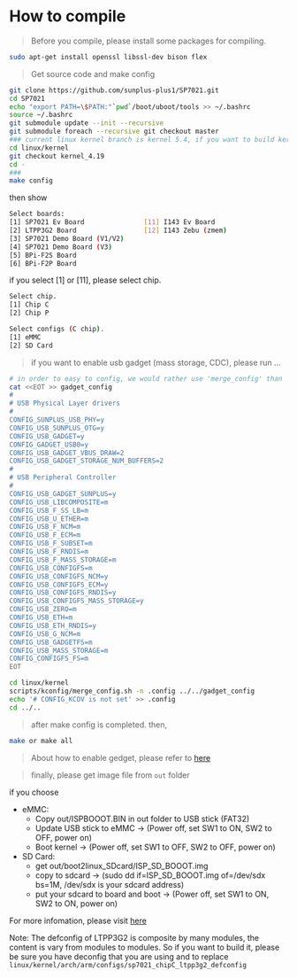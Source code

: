 # How to compile 
>Before you compile, please install some packages for compiling.
```bash
sudo apt-get install openssl libssl-dev bison flex
```
>Get source code and make config
```bash
git clone https://github.com/sunplus-plus1/SP7021.git
cd SP7021
echo "export PATH=\$PATH:"`pwd`/boot/uboot/tools >> ~/.bashrc
source ~/.bashrc
git submodule update --init --recursive
git submodule foreach --recursive git checkout master
### current linux kernel branch is kernel 5.4, if you want to build kernel 4.19, please
cd linux/kernel 
git checkout kernel_4.19
cd -
###
make config
```
then show
```bash
Select boards:
[1] SP7021 Ev Board               [11] I143 Ev Board
[2] LTPP3G2 Board                 [12] I143 Zebu (zmem)
[3] SP7021 Demo Board (V1/V2)
[4] SP7021 Demo Board (V3)
[5] BPi-F2S Board
[6] BPi-F2P Board
```
if you select [1] or [11], please select chip.
```bash
Select chip.
[1] Chip C
[2] Chip P
```
```bash
Select configs (C chip).
[1] eMMC
[2] SD Card
```
>if you want to enable usb gadget (mass storage, CDC), please run ...
```bash
# in order to easy to config, we would rather use 'merge_config' than 'make menuconfig'
cat <<EOT >> gadget_config
#
# USB Physical Layer drivers
#
CONFIG_SUNPLUS_USB_PHY=y
CONFIG_USB_SUNPLUS_OTG=y
CONFIG_USB_GADGET=y
CONFIG_GADGET_USB0=y
CONFIG_USB_GADGET_VBUS_DRAW=2
CONFIG_USB_GADGET_STORAGE_NUM_BUFFERS=2
#
# USB Peripheral Controller
#
CONFIG_USB_GADGET_SUNPLUS=y
CONFIG_USB_LIBCOMPOSITE=m
CONFIG_USB_F_SS_LB=m
CONFIG_USB_U_ETHER=m
CONFIG_USB_F_NCM=m
CONFIG_USB_F_ECM=m
CONFIG_USB_F_SUBSET=m
CONFIG_USB_F_RNDIS=m
CONFIG_USB_F_MASS_STORAGE=m
CONFIG_USB_CONFIGFS=m
CONFIG_USB_CONFIGFS_NCM=y
CONFIG_USB_CONFIGFS_ECM=y
CONFIG_USB_CONFIGFS_RNDIS=y
CONFIG_USB_CONFIGFS_MASS_STORAGE=y
CONFIG_USB_ZERO=m
CONFIG_USB_ETH=m
CONFIG_USB_ETH_RNDIS=y
CONFIG_USB_G_NCM=m
CONFIG_USB_GADGETFS=m
CONFIG_USB_MASS_STORAGE=m
CONFIG_CONFIGFS_FS=m
EOT

cd linux/kernel
scripts/kconfig/merge_config.sh -n .config ../../gadget_config
echo '# CONFIG_KCOV is not set' >> .config
cd ../..
```
>after make config is completed. then,
```bash
make or make all
```
>About how to enable gedget, please refer to [here](https://github.com/sunplus-plus1/usb_gadget)

>finally, please get image file from `out` folder 

if you choose
* eMMC:
  * Copy out/ISPBOOOT.BIN in out folder to USB stick (FAT32)
  * Update USB stick to eMMC -> (Power off, set SW1 to ON, SW2 to OFF, power on)
  * Boot kernel -> (Power off, set SW1 to OFF, SW2 to OFF, power on)
* SD Card:
  * get out/boot2linux_SDcard/ISP_SD_BOOOT.img
  * copy to sdcard -> (sudo dd if=ISP_SD_BOOOT.img of=/dev/sdx bs=1M, /dev/sdx is your sdcard address)
  * put your sdcard to board and boot -> (Power off, set SW1 to ON, SW2 to ON, power on)

For more infomation, please visit [here](https://sunplus-tibbo.atlassian.net/wiki/spaces/doc/pages/375783435/SP7021+Application+Note)

Note:
The defconfig of LTPP3G2 is composite by many modules, the content is vary from modules to modules. So if you want to build it,  please be sure you have deconfig that you are using and to replace `linux/kernel/arch/arm/configs/sp7021_chipC_ltpp3g2_defconfig`


